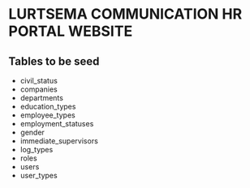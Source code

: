 # LURTSEMA COMMUNICATION HR PORTAL WEBSITE

## Tables to be seed

-   civil_status
-   companies
-   departments
-   education_types
-   employee_types
-   employment_statuses
-   gender
-   immediate_supervisors
-   log_types
-   roles
-   users
-   user_types
